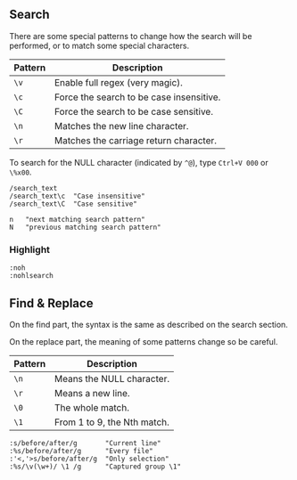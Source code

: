 ---
---

## Search

There are some special patterns to change how the search will be performed,
or to match some special characters.

| Pattern | Description |
| --- | --- |
| `\v` | Enable full regex (very magic). |
| `\c` | Force the search to be case insensitive. |
| `\C` | Force the search to be case sensitive. |
| `\n` | Matches the new line character. |
| `\r` | Matches the carriage return character. |

To search for the NULL character (indicated by `^@`),
type `Ctrl+V 000` or `\%x00`.

```viml
/search_text
/search_text\c  "Case insensitive"
/search_text\C  "Case sensitive"

n   "next matching search pattern"
N   "previous matching search pattern"
```

### Highlight

```vim
:noh
:nohlsearch
```

## Find & Replace

On the find part,
the syntax is the same as described on the search section.

On the replace part,
the meaning of some patterns change so be careful.

| Pattern | Description |
| --- | --- |
| `\n` | Means the NULL character. |
| `\r` | Means a new line. |
| `\0` | The whole match. |
| `\1` | From 1 to 9, the Nth match. |

```viml
:s/before/after/g       "Current line"
:%s/before/after/g      "Every file"
:'<,'>s/before/after/g  "Only selection"
:%s/\v(\w+)/ \1 /g      "Captured group \1"
```
